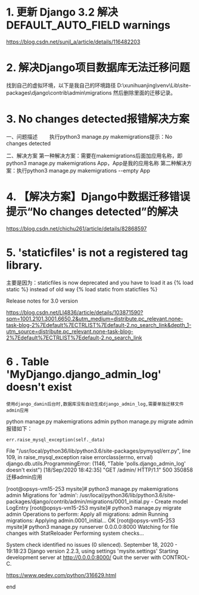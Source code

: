 # 1. 更新 Django 3.2 解决 DEFAULT_AUTO_FIELD warnings

https://blog.csdn.net/sunjl_a/article/details/116482203

# 2. 解决Django项目数据库无法迁移问题

找到自己的虚拟环境，以下是我自己的环境路径
  D:\xunihuanjing\venv\Lib\site-packages\django\contrib\admin\migrations
然后删除里面的迁移记录。

# 3. No changes detected报错解决方案
一、问题描述
　　执行python3 manage.py makemigrations提示：No changes detected

二、解决方案
第一种解决方案：需要在makemigrations后面加应用名称，即python3 manage.py makemigrations App，App是我的应用名称
第二种解决方案：执行python3 manage.py makemigrations --empty App

# 4. 【解决方案】Django中数据迁移错误提示“No changes detected”的解决

https://blog.csdn.net/chichu261/article/details/82868597

# 5. 'staticfiles' is not a registered tag library.

主要是因为：staticfiles is now deprecated and you have to load it as {% load static %} instead of old way {% load static from staticfiles %}

Release notes for 3.0 version

https://blog.csdn.net/LI4836/article/details/103871590?spm=1001.2101.3001.6650.2&utm_medium=distribute.pc_relevant.none-task-blog-2%7Edefault%7ECTRLIST%7Edefault-2.no_search_link&depth_1-utm_source=distribute.pc_relevant.none-task-blog-2%7Edefault%7ECTRLIST%7Edefault-2.no_search_link


# 6 . Table 'MyDjango.django_admin_log' doesn't exist

    使用django_damin后台时,数据库没有自动生成django_admin_log,需要单独迁移文件admin应用

python manage.py makemigrations admin
python manage.py migrate admin
    报错如下：

    err.raise_mysql_exception(self._data)
  File "/usr/local/python36/lib/python3.6/site-packages/pymysql/err.py", line 109, in raise_mysql_exception
    raise errorclass(errno, errval)
django.db.utils.ProgrammingError: (1146, "Table 'polls.django_admin_log' doesn't exist")
[18/Sep/2020 18:42:35] "GET /admin/ HTTP/1.1" 500 350858
    迁移admin应用

[root@opsys-vm15-253 mysite]# python3 manage.py makemigrations admin
Migrations for 'admin':
  /usr/local/python36/lib/python3.6/site-packages/django/contrib/admin/migrations/0001_initial.py
    - Create model LogEntry
[root@opsys-vm15-253 mysite]# python3 manage.py migrate admin
Operations to perform:
  Apply all migrations: admin
Running migrations:
  Applying admin.0001_initial... OK
[root@opsys-vm15-253 mysite]# python3 manage.py runserver 0.0.0.0:8000
Watching for file changes with StatReloader
Performing system checks...

System check identified no issues (0 silenced).
September 18, 2020 - 19:18:23
Django version 2.2.3, using settings 'mysite.settings'
Starting development server at http://0.0.0.0:8000/
Quit the server with CONTROL-C.

https://www.qedev.com/python/316629.html

end